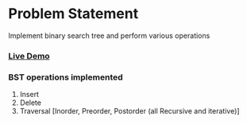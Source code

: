 # Problem Statement
Implement binary search tree and perform various operations

### [Live Demo](https://replit.com/@SiddhiCodes/BinarySearchTree)

### BST operations implemented
1. Insert
2. Delete
3. Traversal [Inorder, Preorder, Postorder (all Recursive and iterative)]
